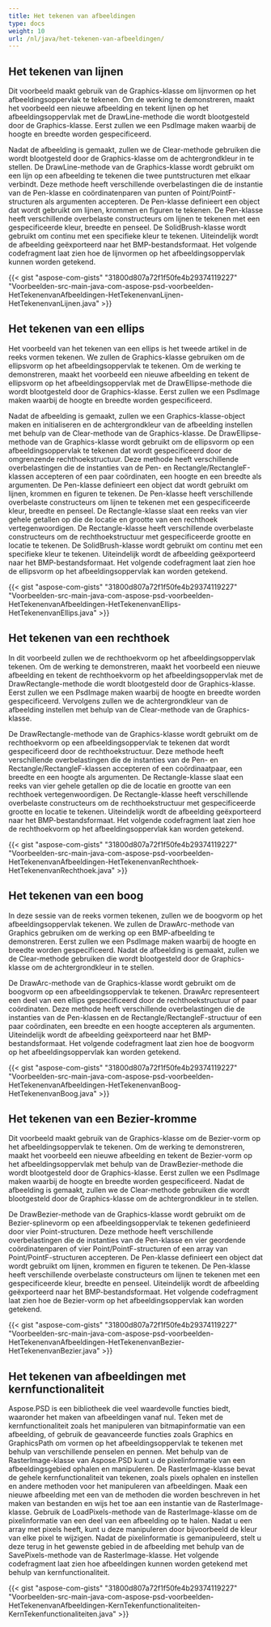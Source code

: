 ```yaml
---
title: Het tekenen van afbeeldingen
type: docs
weight: 10
url: /nl/java/het-tekenen-van-afbeeldingen/
---
```


## **Het tekenen van lijnen**
Dit voorbeeld maakt gebruik van de Graphics-klasse om lijnvormen op het afbeeldingsoppervlak te tekenen. Om de werking te demonstreren, maakt het voorbeeld een nieuwe afbeelding en tekent lijnen op het afbeeldingsoppervlak met de DrawLine-methode die wordt blootgesteld door de Graphics-klasse. Eerst zullen we een PsdImage maken waarbij de hoogte en breedte worden gespecificeerd.

Nadat de afbeelding is gemaakt, zullen we de Clear-methode gebruiken die wordt blootgesteld door de Graphics-klasse om de achtergrondkleur in te stellen. De DrawLine-methode van de Graphics-klasse wordt gebruikt om een ​​lijn op een afbeelding te tekenen die twee puntstructuren met elkaar verbindt. Deze methode heeft verschillende overbelastingen die de instantie van de Pen-klasse en coördinatenparen van punten of Point/PointF-structuren als argumenten accepteren. De Pen-klasse definieert een object dat wordt gebruikt om lijnen, krommen en figuren te tekenen. De Pen-klasse heeft verschillende overbelaste constructeurs om lijnen te tekenen met een gespecificeerde kleur, breedte en penseel. De SolidBrush-klasse wordt gebruikt om continu met een specifieke kleur te tekenen. Uiteindelijk wordt de afbeelding geëxporteerd naar het BMP-bestandsformaat. Het volgende codefragment laat zien hoe de lijnvormen op het afbeeldingsoppervlak kunnen worden getekend.



{{< gist "aspose-com-gists" "31800d807a72f1f50fe4b29374119227" "Voorbeelden-src-main-java-com-aspose-psd-voorbeelden-HetTekenenvanAfbeeldingen-HetTekenenvanLijnen-HetTekenenvanLijnen.java" >}}

## **Het tekenen van een ellips**
Het voorbeeld van het tekenen van een ellips is het tweede artikel in de reeks vormen tekenen. We zullen de Graphics-klasse gebruiken om de ellipsvorm op het afbeeldingsoppervlak te tekenen. Om de werking te demonstreren, maakt het voorbeeld een nieuwe afbeelding en tekent de ellipsvorm op het afbeeldingsoppervlak met de DrawEllipse-methode die wordt blootgesteld door de Graphics-klasse. Eerst zullen we een PsdImage maken waarbij de hoogte en breedte worden gespecificeerd.

Nadat de afbeelding is gemaakt, zullen we een Graphics-klasse-object maken en initialiseren en de achtergrondkleur van de afbeelding instellen met behulp van de Clear-methode van de Graphics-klasse. De DrawEllipse-methode van de Graphics-klasse wordt gebruikt om de ellipsvorm op een afbeeldingsoppervlak te tekenen dat wordt gespecificeerd door de omgrenzende rechthoekstructuur. Deze methode heeft verschillende overbelastingen die de instanties van de Pen- en Rectangle/RectangleF-klassen accepteren of een paar coördinaten, een hoogte en een breedte als argumenten. De Pen-klasse definieert een object dat wordt gebruikt om lijnen, krommen en figuren te tekenen. De Pen-klasse heeft verschillende overbelaste constructeurs om lijnen te tekenen met een gespecificeerde kleur, breedte en penseel. De Rectangle-klasse slaat een reeks van vier gehele getallen op die de locatie en grootte van een rechthoek vertegenwoordigen. De Rectangle-klasse heeft verschillende overbelaste constructeurs om de rechthoekstructuur met gespecificeerde grootte en locatie te tekenen. De SolidBrush-klasse wordt gebruikt om continu met een specifieke kleur te tekenen. Uiteindelijk wordt de afbeelding geëxporteerd naar het BMP-bestandsformaat. Het volgende codefragment laat zien hoe de ellipsvorm op het afbeeldingsoppervlak kan worden getekend.



{{< gist "aspose-com-gists" "31800d807a72f1f50fe4b29374119227" "Voorbeelden-src-main-java-com-aspose-psd-voorbeelden-HetTekenenvanAfbeeldingen-HetTekenenvanEllips-HetTekenenvanEllips.java" >}}

## **Het tekenen van een rechthoek**
In dit voorbeeld zullen we de rechthoekvorm op het afbeeldingsoppervlak tekenen. Om de werking te demonstreren, maakt het voorbeeld een nieuwe afbeelding en tekent de rechthoekvorm op het afbeeldingsoppervlak met de DrawRectangle-methode die wordt blootgesteld door de Graphics-klasse. Eerst zullen we een PsdImage maken waarbij de hoogte en breedte worden gespecificeerd. Vervolgens zullen we de achtergrondkleur van de afbeelding instellen met behulp van de Clear-methode van de Graphics-klasse.

De DrawRectangle-methode van de Graphics-klasse wordt gebruikt om de rechthoekvorm op een afbeeldingsoppervlak te tekenen dat wordt gespecificeerd door de rechthoekstructuur. Deze methode heeft verschillende overbelastingen die de instanties van de Pen- en Rectangle/RectangleF-klassen accepteren of een coördinaatpaar, een breedte en een hoogte als argumenten. De Rectangle-klasse slaat een reeks van vier gehele getallen op die de locatie en grootte van een rechthoek vertegenwoordigen. De Rectangle-klasse heeft verschillende overbelaste constructeurs om de rechthoekstructuur met gespecificeerde grootte en locatie te tekenen. Uiteindelijk wordt de afbeelding geëxporteerd naar het BMP-bestandsformaat. Het volgende codefragment laat zien hoe de rechthoekvorm op het afbeeldingsoppervlak kan worden getekend.



{{< gist "aspose-com-gists" "31800d807a72f1f50fe4b29374119227" "Voorbeelden-src-main-java-com-aspose-psd-voorbeelden-HetTekenenvanAfbeeldingen-HetTekenenvanRechthoek-HetTekenenvanRechthoek.java" >}}

## **Het tekenen van een boog**
In deze sessie van de reeks vormen tekenen, zullen we de boogvorm op het afbeeldingsoppervlak tekenen. We zullen de DrawArc-methode van Graphics gebruiken om de werking op een BMP-afbeelding te demonstreren. Eerst zullen we een PsdImage maken waarbij de hoogte en breedte worden gespecificeerd. Nadat de afbeelding is gemaakt, zullen we de Clear-methode gebruiken die wordt blootgesteld door de Graphics-klasse om de achtergrondkleur in te stellen.

De DrawArc-methode van de Graphics-klasse wordt gebruikt om de boogvorm op een afbeeldingsoppervlak te tekenen. DrawArc representeert een deel van een ellips gespecificeerd door de rechthoekstructuur of paar coördinaten. Deze methode heeft verschillende overbelastingen die de instanties van de Pen-klassen en de Rectangle/RectangleF-structuur of een paar coördinaten, een breedte en een hoogte accepteren als argumenten. Uiteindelijk wordt de afbeelding geëxporteerd naar het BMP-bestandsformaat. Het volgende codefragment laat zien hoe de boogvorm op het afbeeldingsoppervlak kan worden getekend.



{{< gist "aspose-com-gists" "31800d807a72f1f50fe4b29374119227" "Voorbeelden-src-main-java-com-aspose-psd-voorbeelden-HetTekenenvanAfbeeldingen-HetTekenenvanBoog-HetTekenenvanBoog.java" >}}

## **Het tekenen van een Bezier-kromme**
Dit voorbeeld maakt gebruik van de Graphics-klasse om de Bezier-vorm op het afbeeldingsoppervlak te tekenen. Om de werking te demonstreren, maakt het voorbeeld een nieuwe afbeelding en tekent de Bezier-vorm op het afbeeldingsoppervlak met behulp van de DrawBezier-methode die wordt blootgesteld door de Graphics-klasse. Eerst zullen we een PsdImage maken waarbij de hoogte en breedte worden gespecificeerd. Nadat de afbeelding is gemaakt, zullen we de Clear-methode gebruiken die wordt blootgesteld door de Graphics-klasse om de achtergrondkleur in te stellen.

De DrawBezier-methode van de Graphics-klasse wordt gebruikt om de Bezier-splinevorm op een afbeeldingsoppervlak te tekenen gedefinieerd door vier Point-structuren. Deze methode heeft verschillende overbelastingen die de instanties van de Pen-klasse en vier geordende coördinatenparen of vier Point/PointF-structuren of een array van Point/PointF-structuren accepteren. De Pen-klasse definieert een object dat wordt gebruikt om lijnen, krommen en figuren te tekenen. De Pen-klasse heeft verschillende overbelaste constructeurs om lijnen te tekenen met een gespecificeerde kleur, breedte en penseel. Uiteindelijk wordt de afbeelding geëxporteerd naar het BMP-bestandsformaat. Het volgende codefragment laat zien hoe de Bezier-vorm op het afbeeldingsoppervlak kan worden getekend.



{{< gist "aspose-com-gists" "31800d807a72f1f50fe4b29374119227" "Voorbeelden-src-main-java-com-aspose-psd-voorbeelden-HetTekenenvanAfbeeldingen-HetTekenenvanBezier-HetTekenenvanBezier.java" >}}

## **Het tekenen van afbeeldingen met kernfunctionaliteit**
Aspose.PSD is een bibliotheek die veel waardevolle functies biedt, waaronder het maken van afbeeldingen vanaf nul. Teken met de kernfunctionaliteit zoals het manipuleren van bitmapinformatie van een afbeelding, of gebruik de geavanceerde functies zoals Graphics en GraphicsPath om vormen op het afbeeldingsoppervlak te tekenen met behulp van verschillende penselen en pennen. Met behulp van de RasterImage-klasse van Aspose.PSD kunt u de pixelinformatie van een afbeeldingsgebied ophalen en manipuleren. De RasterImage-klasse bevat de gehele kernfunctionaliteit van tekenen, zoals pixels ophalen en instellen en andere methoden voor het manipuleren van afbeeldingen. Maak een nieuwe afbeelding met een van de methoden die worden beschreven in het maken van bestanden en wijs het toe aan een instantie van de RasterImage-klasse. Gebruik de LoadPixels-methode van de RasterImage-klasse om de pixelinformatie van een deel van een afbeelding op te halen. Nadat u een array met pixels heeft, kunt u deze manipuleren door bijvoorbeeld de kleur van elke pixel te wijzigen. Nadat de pixelinformatie is gemanipuleerd, stelt u deze terug in het gewenste gebied in de afbeelding met behulp van de SavePixels-methode van de RasterImage-klasse. Het volgende codefragment laat zien hoe afbeeldingen kunnen worden getekend met behulp van kernfunctionaliteit.



{{< gist "aspose-com-gists" "31800d807a72f1f50fe4b29374119227" "Voorbeelden-src-main-java-com-aspose-psd-voorbeelden-HetTekenenvanAfbeeldingen-KernTekenfunctionaliteiten-KernTekenfunctionaliteiten.java" >}}

